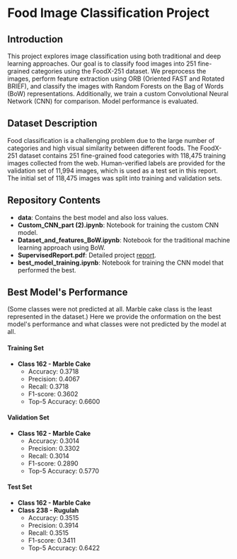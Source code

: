 # Food Image Classification Project

## Introduction

This project explores image classification using both traditional and deep learning approaches. Our goal is to classify food images into 251 fine-grained categories using the FoodX-251 dataset. We preprocess the images, perform feature extraction using ORB (Oriented FAST and Rotated BRIEF), and classify the images with Random Forests on the Bag of Words (BoW) representations. Additionally, we train a custom Convolutional Neural Network (CNN) for comparison. Model performance is evaluated.

## Dataset Description

Food classification is a challenging problem due to the large number of categories and high visual similarity between different foods. The FoodX-251 dataset contains 251 fine-grained food categories with 118,475 training images collected from the web. Human-verified labels are provided for the validation set of 11,994 images, which is used as a test set in this report. The initial set of 118,475 images was split into training and validation sets.

## Repository Contents

- **data**: Contains the best model and also loss values.
- **Custom_CNN_part (2).ipynb**: Notebook for training the custom CNN model.
- **Dataset_and_features_BoW.ipynb**: Notebook for the traditional machine learning approach using BoW.
- **SupervisedReport.pdf**: Detailed project [report](./SupervisedReport.pdf).
- **best_model_training.ipynb**: Notebook for training the CNN model that performed the best.

## Best Model's Performance

(Some classes were not predicted at all. Marble cake class is the least represented in the dataset.)
Here we provide the onformation on the best model's performance and what classes were not predicted by the model at all.

#### Training Set
- **Class 162 - Marble Cake**
  - Accuracy: 0.3718
  - Precision: 0.4067
  - Recall: 0.3718
  - F1-score: 0.3602
  - Top-5 Accuracy: 0.6600

#### Validation Set
- **Class 162 - Marble Cake**
  - Accuracy: 0.3014
  - Precision: 0.3302
  - Recall: 0.3014
  - F1-score: 0.2890
  - Top-5 Accuracy: 0.5770

#### Test Set
- **Class 162 - Marble Cake**
- **Class 238 - Rugulah**
  - Accuracy: 0.3515
  - Precision: 0.3914
  - Recall: 0.3515
  - F1-score: 0.3411
  - Top-5 Accuracy: 0.6422
